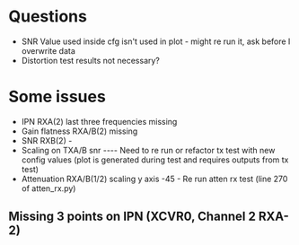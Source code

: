 # Questions
- SNR Value used inside cfg isn't used in plot - might re run it, ask before I overwrite data
- Distortion test results not necessary?

# Some issues
- IPN RXA(2) last three frequencies missing
- Gain flatness RXA/B(2) missing
- SNR RXB(2) - 
- Scaling on TXA/B snr ---- Need to re run or refactor tx test with new config values (plot is generated during test and requires outputs from tx test)
- Attenuation RXA/B(1/2) scaling y axis -45  - Re run atten rx test (line 270 of atten_rx.py)

## Missing 3 points on IPN (XCVR0, Channel 2 RXA-2)
